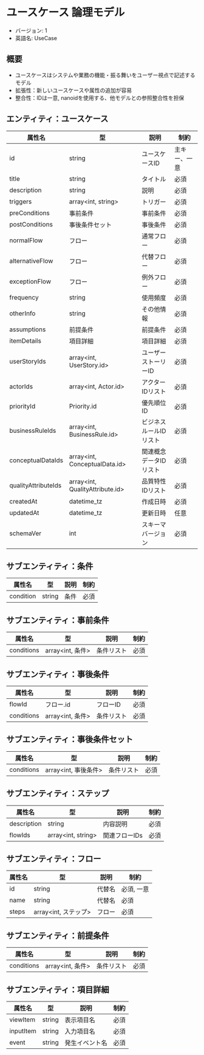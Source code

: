 # ユースケース 論理モデル

- バージョン: 1
- 英語名: UseCase

## 概要

- ユースケースはシステムや業務の機能・振る舞いをユーザー視点で記述するモデル
- 拡張性：新しいユースケースや属性の追加が容易
- 整合性：IDは一意, nanoidを使用する、他モデルとの参照整合性を担保

## エンティティ：ユースケース

| 属性名              | 型                              | 説明                   | 制約         |
| ------------------- | ------------------------------- | ---------------------- | ------------ |
| id                  | string                          | ユースケースID         | 主キー、一意 |
| title               | string                          | タイトル               | 必須         |
| description         | string                          | 説明                   | 必須         |
| triggers            | array<int, string>              | トリガー               | 必須         |
| preConditions       | 事前条件                        | 事前条件               | 必須         |
| postConditions      | 事後条件セット                  | 事後条件               | 必須         |
| normalFlow          | フロー                          | 通常フロー             | 必須         |
| alternativeFlow     | フロー                          | 代替フロー             | 必須         |
| exceptionFlow       | フロー                          | 例外フロー             | 必須         |
| frequency           | string                          | 使用頻度               | 必須         |
| otherInfo           | string                          | その他情報             | 必須         |
| assumptions         | 前提条件                        | 前提条件               | 必須         |
| itemDetails         | 項目詳細                        | 項目詳細               | 必須         |
| userStoryIds        | array<int, UserStory.id>        | ユーザーストーリーID   | 必須         |
| actorIds            | array<int, Actor.id>            | アクターIDリスト       | 必須         |
| priorityId          | Priority.id                     | 優先順位ID             | 必須         |
| businessRuleIds     | array<int, BusinessRule.id>     | ビジネスルールIDリスト | 必須         |
| conceptualDataIds   | array<int, ConceptualData.id>   | 関連概念データIDリスト | 必須         |
| qualityAttributeIds | array<int, QualityAttribute.id> | 品質特性IDリスト       | 必須         |
| createdAt           | datetime_tz                     | 作成日時               | 必須         |
| updatedAt           | datetime_tz                     | 更新日時               | 任意         |
| schemaVer           | int                             | スキーマバージョン     | 必須         |

## サブエンティティ：条件

| 属性名    | 型     | 説明 | 制約 |
| --------- | ------ | ---- | ---- |
| condition | string | 条件 | 必須 |

## サブエンティティ：事前条件

| 属性名     | 型               | 説明       | 制約 |
| ---------- | ---------------- | ---------- | ---- |
| conditions | array<int, 条件> | 条件リスト | 必須 |

## サブエンティティ：事後条件

| 属性名     | 型               | 説明       | 制約 |
| ---------- | ---------------- | ---------- | ---- |
| flowId     | フロー.id        | フローID   | 必須 |
| conditions | array<int, 条件> | 条件リスト | 必須 |

## サブエンティティ：事後条件セット

| 属性名     | 型                   | 説明       | 制約 |
| ---------- | -------------------- | ---------- | ---- |
| conditions | array<int, 事後条件> | 条件リスト | 必須 |

## サブエンティティ：ステップ

| 属性名      | 型                 | 説明          | 制約 |
| ----------- | ------------------ | ------------- | ---- |
| description | string             | 内容説明      | 必須 |
| flowIds     | array<int, string> | 関連フローIDs | 必須 |

## サブエンティティ：フロー

| 属性名 | 型                   | 説明   | 制約       |
| ------ | -------------------- | ------ | ---------- |
| id     | string               | 代替名 | 必須, 一意 |
| name   | string               | 代替名 | 必須       |
| steps  | array<int, ステップ> | フロー | 必須       |

## サブエンティティ：前提条件

| 属性名     | 型               | 説明       | 制約 |
| ---------- | ---------------- | ---------- | ---- |
| conditions | array<int, 条件> | 条件リスト | 必須 |

## サブエンティティ：項目詳細

| 属性名    | 型     | 説明           | 制約 |
| --------- | ------ | -------------- | ---- |
| viewItem  | string | 表示項目名     | 必須 |
| inputItem | string | 入力項目名     | 必須 |
| event     | string | 発生イベント名 | 必須 |
